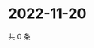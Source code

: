 # 2022-11-20

共 0 条

<!-- BEGIN WEIBO -->
<!-- 最后更新时间 Sun Nov 20 2022 17:15:11 GMT+0800 (China Standard Time) -->

<!-- END WEIBO -->
